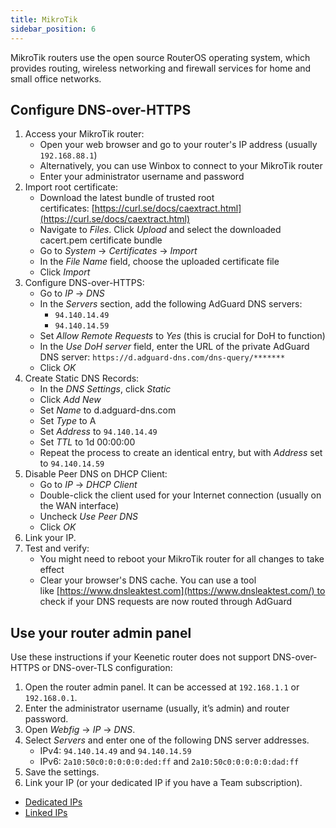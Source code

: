 ```yaml
---
title: MikroTik
sidebar_position: 6
---
```


MikroTik routers use the open source RouterOS operating system, which provides routing, wireless networking and firewall services for home and small office networks.

## Configure DNS-over-HTTPS

1. Access your MikroTik router:
    - Open your web browser and go to your router's IP address (usually `192.168.88.1`)
    - Alternatively, you can use Winbox to connect to your MikroTik router
    - Enter your administrator username and password
1. Import root certificate:
    - Download the latest bundle of trusted root certificates: [https://curl.se/docs/caextract.html](https://curl.se/docs/caextract.html)
    - Navigate to *Files*. Click *Upload* and select the downloaded cacert.pem certificate bundle
    - Go to *System* → *Certificates* → *Import*
    - In the *File Name* field, choose the uploaded certificate file
    - Click *Import*
1. Configure DNS-over-HTTPS:
    - Go to *IP* → *DNS*
    - In the *Servers* section, add the following AdGuard DNS servers:
        - `94.140.14.49`
        - `94.140.14.59`
    - Set *Allow Remote Requests* to *Yes* (this is crucial for DoH to function)
    - In the *Use DoH server* field, enter the URL of the private AdGuard DNS server: `https://d.adguard-dns.com/dns-query/*******`
    - Click *OK*
1. Create Static DNS Records:
    - In the *DNS Settings*, click *Static*
    - Click *Add New*
    - Set *Name* to d.adguard-dns.com
    - Set *Type* to A
    - Set *Address* to `94.140.14.49`
    - Set *TTL* to 1d 00:00:00
    - Repeat the process to create an identical entry, but with *Address* set to `94.140.14.59`
1. Disable Peer DNS on DHCP Client:
    - Go to *IP* → *DHCP Client*
    - Double-click the client used for your Internet connection (usually on the WAN interface)
    - Uncheck *Use Peer DNS*
    - Click *OK*
1. Link your IP.
1. Test and verify:
    - You might need to reboot your MikroTik router for all changes to take effect
    - Clear your browser's DNS cache. You can use a tool like [https://www.dnsleaktest.com](https://www.dnsleaktest.com/) to check if your DNS requests are now routed through AdGuard

## Use your router admin panel

Use these instructions if your Keenetic router does not support DNS-over-HTTPS or DNS-over-TLS configuration:

1. Open the router admin panel. It can be accessed at `192.168.1.1` or `192.168.0.1`.
1. Enter the administrator username (usually, it’s admin) and router password.
1. Open *Webfig* → *IP* → *DNS*.
1. Select *Servers* and enter one of the following DNS server addresses.
    - IPv4: `94.140.14.49` and `94.140.14.59`
    - IPv6: `2a10:50c0:0:0:0:0:ded:ff` and `2a10:50c0:0:0:0:0:dad:ff`
1. Save the settings.
1. Link your IP (or your dedicated IP if you have a Team subscription).

- [Dedicated IPs](/private-dns/connect-devices/other-options/dedicated-ip.md)
- [Linked IPs](/private-dns/connect-devices/other-options/linked-ip.md)
